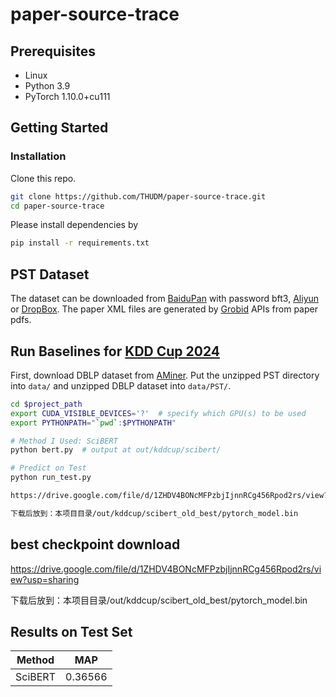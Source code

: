 # paper-source-trace

## Prerequisites
- Linux
- Python 3.9
- PyTorch 1.10.0+cu111

## Getting Started

### Installation

Clone this repo.

```bash
git clone https://github.com/THUDM/paper-source-trace.git
cd paper-source-trace
```

Please install dependencies by

```bash
pip install -r requirements.txt
```

## PST Dataset
The dataset can be downloaded from [BaiduPan](https://pan.baidu.com/s/1I_HZXBx7U0UsRHJL5JJagw?pwd=bft3) with password bft3, [Aliyun](https://open-data-set.oss-cn-beijing.aliyuncs.com/oag-benchmark/kddcup-2024/PST/PST.zip) or [DropBox](https://www.dropbox.com/scl/fi/namx1n55xzqil4zbkd5sv/PST.zip?rlkey=impcbm2acqmqhurv2oj0xxysx&dl=1).
The paper XML files are generated by [Grobid](https://grobid.readthedocs.io/en/latest/Introduction/) APIs from paper pdfs.

## Run Baselines for [KDD Cup 2024](https://www.biendata.xyz/competition/pst_kdd_2024/)
First, download DBLP dataset from [AMiner](https://opendata.aminer.cn/dataset/DBLP-Citation-network-V16.zip).
Put the unzipped PST directory into ``data/`` and unzipped DBLP dataset into ``data/PST/``.

```bash
cd $project_path
export CUDA_VISIBLE_DEVICES='?'  # specify which GPU(s) to be used
export PYTHONPATH="`pwd`:$PYTHONPATH"

# Method I Used: SciBERT
python bert.py  # output at out/kddcup/scibert/

# Predict on Test
python run_test.py

https://drive.google.com/file/d/1ZHDV4BONcMFPzbjIjnnRCg456Rpod2rs/view?usp=sharing

下载后放到：本项目目录/out/kddcup/scibert_old_best/pytorch_model.bin
```
## best checkpoint download

https://drive.google.com/file/d/1ZHDV4BONcMFPzbjIjnnRCg456Rpod2rs/view?usp=sharing

下载后放到：本项目目录/out/kddcup/scibert_old_best/pytorch_model.bin

## Results on Test Set

|  Method  | MAP   |
|-------|-------|
| SciBERT  | 0.36566 |
